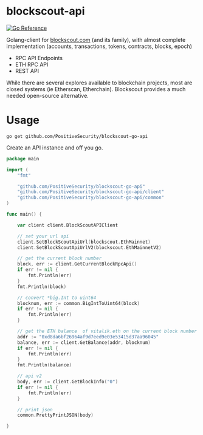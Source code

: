 # blockscout-api

[![Go Reference](https://pkg.go.dev/badge/github.com/PositiveSecurity/blockscout-go-api.svg)](https://pkg.go.dev/github.com/PositiveSecurity/blockscout-go-api)

Golang-client for [blockscout.com](https://www.blockscout.com/) (and its family), with almost complete implementation (accounts, transactions, tokens, contracts, blocks, epoch)

- RPC API Endpoints
- ETH RPC API
- REST API

While there are several explores available to blockchain projects, most are closed systems (ie Etherscan, Etherchain). Blockscout provides a much needed open-source alternative.

# Usage

```
go get github.com/PositiveSecurity/blockscout-go-api
```

Create an API instance and off you go.

```go
package main

import (
	"fmt"

	"github.com/PositiveSecurity/blockscout-go-api"
	"github.com/PositiveSecurity/blockscout-go-api/client"
	"github.com/PositiveSecurity/blockscout-go-api/common"
)

func main() {

	var client client.BlockScoutAPIClient

	// set your url api
	client.SetBlockScoutApiUrl(blockscout.EthMainnet)
	client.SetBlockScoutApiUrlV2(blockscout.EthMainnetV2)

	// get the current block number
	block, err := client.GetCurrentBlockRpcApi()
	if err != nil {
		fmt.Println(err)
	}
	fmt.Println(block)

	// convert *big.Int to uint64
	blocknum, err := common.BigIntToUint64(block)
	if err != nil {
		fmt.Println(err)
	}

	// get the ETH balance  of vitalik.eth on the current block number
	addr := "0xd8da6bf26964af9d7eed9e03e53415d37aa96045"
	balance, err := client.GetBalance(addr, blocknum)
	if err != nil {
		fmt.Println(err)
	}
	fmt.Println(balance)

	// api v2
	body, err := client.GetBlockInfo("0")
	if err != nil {
		fmt.Println(err)
	}

	// print json
	common.PrettyPrintJSON(body)

}

```
